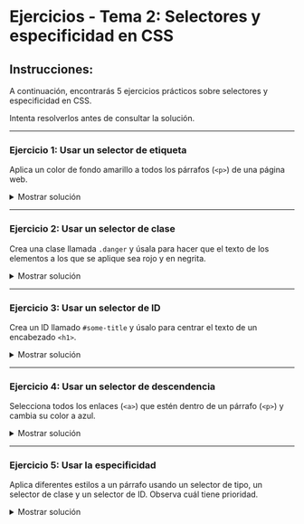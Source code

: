 # **Ejercicios - Tema 2: Selectores y especificidad en CSS**

## **Instrucciones:**

A continuación, encontrarás 5 ejercicios prácticos sobre selectores y especificidad en CSS.

Intenta resolverlos antes de consultar la solución.

---

### **Ejercicio 1: Usar un selector de etiqueta**

Aplica un color de fondo amarillo a todos los párrafos (`<p>`) de una página web.

<details><summary>Mostrar solución</summary>

```css
p {
  background-color: yellow;
}
```

</details>

---

### **Ejercicio 2: Usar un selector de clase**

Crea una clase llamada `.danger` y úsala para hacer que el texto de los elementos a los que se aplique sea rojo y en negrita.

<details><summary>Mostrar solución</summary>

```css
.danger {
  color: red;
  font-weight: bold;
}
```

```html
<p class="danger">Este es un párrafo importante.</p>
```

</details>

---

### **Ejercicio 3: Usar un selector de ID**

Crea un ID llamado `#some-title` y úsalo para centrar el texto de un encabezado `<h1>`.

<details><summary>Mostrar solución</summary>

```css
#some-title {
  text-align: center;
}
```

```html
<h1 id="some-title">Este es un título centrado</h1>
```

</details>

---

### **Ejercicio 4: Usar un selector de descendencia**

Selecciona todos los enlaces (`<a>`) que estén dentro de un párrafo (`<p>`) y cambia su color a azul.

<details><summary>Mostrar solución</summary>

```css
p a {
  color: blue;
}
```

```html
<p>Visita <a href="#">este enlace</a> para más información.</p>
```

</details>

---

### **Ejercicio 5: Usar la especificidad**

Aplica diferentes estilos a un párrafo usando un selector de tipo, un selector de clase y un selector de ID. Observa cuál tiene prioridad.

<details><summary>Mostrar solución</summary>

```css
p {
  color: black;
}
.special {
  color: green;
}
#some-id {
  color: red;
}
```

```html
<p id="some-id" class="special">
  Este párrafo tendrá color rojo por la especificidad del ID.
</p>
```

</details>
